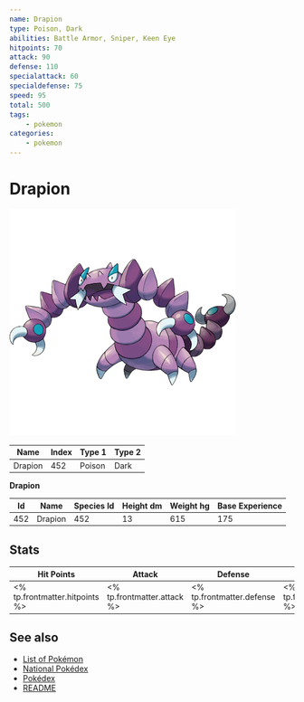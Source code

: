 ```yaml
---
name: Drapion
type: Poison, Dark
abilities: Battle Armor, Sniper, Keen Eye
hitpoints: 70
attack: 90
defense: 110
specialattack: 60
specialdefense: 75
speed: 95
total: 500
tags:
    - pokemon
categories:
    - pokemon
---
```


# Drapion


![Drapion](images/452.png)

| **Name** | **Index** | **Type 1** | **Type 2** |
|----|----|----|----|
| Drapion | 452 | Poison | Dark  |

**Drapion** 




| **Id** | **Name** | **Species Id** | **Height dm** | **Weight hg** | **Base Experience** |
|--------|----------|----------------|------------|------------|---------------------|
| 452 | Drapion | 452 | 13 | 615 | 175 |



## Stats

| **Hit Points** | **Attack** | **Defense** | **Special Attack** | **Special Defense** | **Speed** | **Total** |
|----------------|------------|-------------|--------------------|---------------------|-----------|-----------|
| <% tp.frontmatter.hitpoints %> | <% tp.frontmatter.attack %> | <% tp.frontmatter.defense %> | <% tp.frontmatter.specialattack %> | <% tp.frontmatter.specialdefense %> | <% tp.frontmatter.speed %> | <% tp.frontmatter.total %> |

## See also

- [List of Pokémon](../pokemon.md)
- [National Pokédex](../national_pokedex.md)
- [Pokédex](../pokedex.md)
- [README](../README.md)
